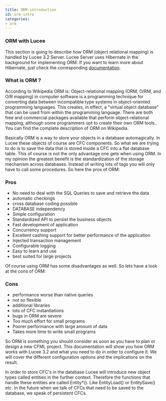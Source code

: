 ```yaml
---
title: ORM:introduction
id: orm-intro
categories:
- orm
---
```


### ORM with Lucee ###

This section is going to describe how ORM (object relational mapping) is handled by Lucee 3.2 Server. Lucee Server uses Hibernate in the background for implementing ORM. If you want to learn more about Hibernate, just check the corresponding [documentation](http://www.hibernate.org/).


### What is ORM ? ###

According to Wikipedia ORM is: Object-relational mapping (ORM, O/RM, and O/R mapping) in computer software is a programming technique for converting data between incompatible type systems in object-oriented programming languages. This creates, in effect, a "virtual object database" that can be used from within the programming language. There are both free and commercial packages available that perform object-relational mapping, although some programmers opt to create their own ORM tools.. You can find the complete description of ORM on Wikipedia.

Basically ORM is a way to store your objects in a database automagically. In Lucee these objects of course are CFC components. So what we are trying to do is to save the data that is stored inside a CFC into a flat database table. This of course is not the only advantage one gets when using ORM. In my opinion the greatest benefit is the standardization of the storage mechanism across databases. Instead of writing lots of tags you will only have to call some procedures. So here the pros of ORM:

### Pros ###

* No need to deal with the SQL Queries to save and retrieve the data
* automatic checkings
* cross database coding possible
* DATABASE independency
* Simple configuration
* Standardized API to persist the business objects
* Fast development of application
* Concurrency support
* Excellent cashing support for better performance of the application
* Injected transaction management
* Configurable logging
* Easy to learn and use
* best suited for large projects

Of course using ORM has some disadvantages as well. So lets have a look at the cons of ORM:

### Cons ###

* performance worse than native queries
* not so flexible
* additional libraries
* lots of CFC instantiations
* bugs in ORM are severe
* Too much effort for small programs
* Poorer performance with large amount of data
* Takes more time to write small programs

So ORM is something you should consider as soon as you have to plan or design a new CFML project. This documentation will show you how ORM works with Lucee 3.2 and what you need to do in order to configure it. We will cover the different configuration options and the implications on the result.

In order to store CFC's in the database Lucee will introduce new object types called entities in the further context. Therefore the functions that handle these entities are called Entity*(). Like EntityLoad() or EntitySave() etc. In the future when we talk of CFCs that need to be saved to the database, we speak of persistent CFCs.
